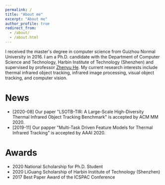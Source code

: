 ```yaml
---
permalink: /
title: "About me"
excerpt: "About me"
author_profile: true
redirect_from: 
  - /about/
  - /about.html
---
```


I received the master's degree in computer science from Guizhou Normal University in 2016. I am a Ph.D. candidate with the Department of Computer Science and Technology, Harbin Institute of Technology (Shenzhen) and supervised by professor [Zhenyu He](http://www.hezhenyu.cn). My current research interests include thermal infrared object tracking, infrared image processing, visual object tracking, and computer vision.

News
=====
* [2020-08] Our paper "LSOTB-TIR: A Large-Scale High-Diversity Thermal Infrared Object Tracking Benchmark" is accepted by ACM MM 2020.
* [2019-11] Our papper "Multi-Task Driven Feature Models for Thermal Infrared Tracking" is accepted by AAAI 2020.

Awards
======
* 2020 National Scholarship for Ph.D. Student
* 2020 LiGuang Scholarship of Harbin Institute of Technology (Shenzhen)
* 2017 Best Paper Award of the ICSPAC Conference
